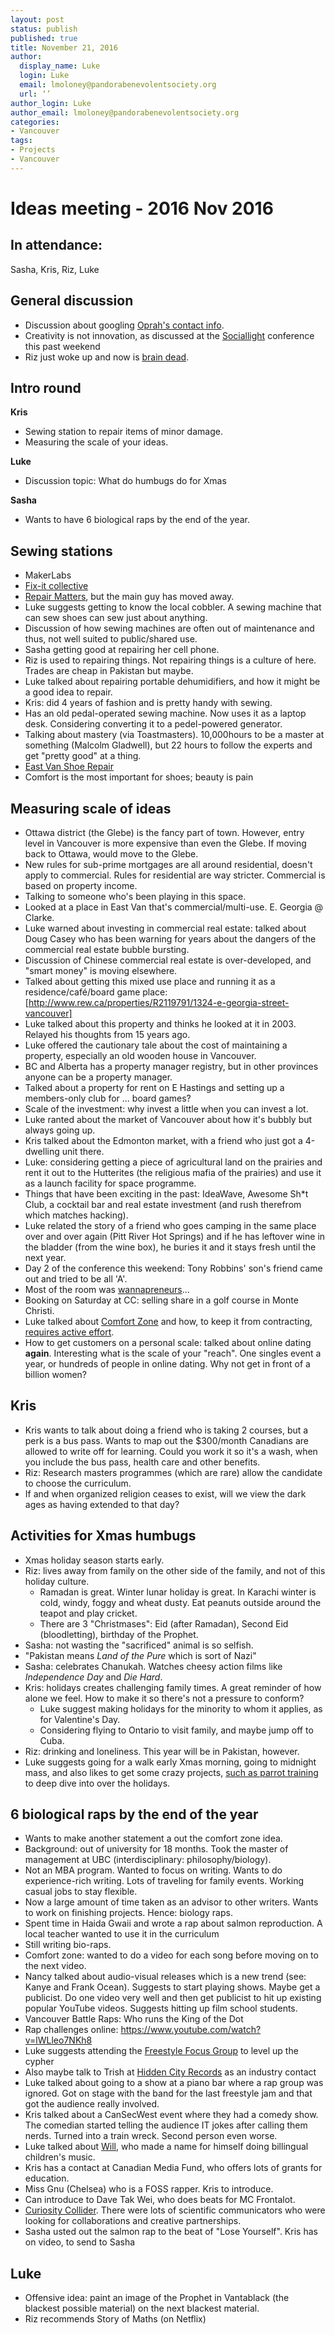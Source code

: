 ```yaml
---
layout: post
status: publish
published: true
title: November 21, 2016
author:
  display_name: Luke
  login: Luke
  email: lmoloney@pandorabenevolentsociety.org
  url: ‘’
author_login: Luke
author_email: lmoloney@pandorabenevolentsociety.org
categories:
- Vancouver
tags:
- Projects
- Vancouver
---
```




# Ideas meeting - 2016 Nov 2016

## In attendance:

Sasha, Kris, Riz, Luke

## General discussion
  * Discussion about googling [Oprah's contact info](http://www.wikihow.com/Contact-Oprah-Winfrey).
  * Creativity is not innovation, as discussed at the [Sociallight](http://www.socialight.io/) conference this past weekend
  * Riz just woke up and now is [brain dead](https://en.wikipedia.org/wiki/Brain_death). 

## Intro round

**Kris**

   * Sewing station to repair items of minor damage.
   * Measuring the scale of your ideas.


**Luke**

  * Discussion topic: What do humbugs do for Xmas

**Sasha**

   * Wants to have 6 biological raps by the end of the year.  

## Sewing stations

  * MakerLabs
  * [Fix-it collective](https://www.facebook.com/VancouverFixItCollective)
  * [Repair Matters](https://www.facebook.com/repairmatters), but the main guy has moved away.  
  * Luke suggests getting to know the local cobbler.  A sewing machine that can sew shoes can sew just about anything.  
  * Discussion of how sewing machines are often out of maintenance and thus, not well suited to public/shared use.  
  * Sasha getting good at repairing her cell phone.  
  * Riz is used to repairing things.  Not repairing things is a culture of here.  Trades are cheap in Pakistan but maybe.
  * Luke talked about repairing portable dehumidifiers, and how it might be a good idea to repair.
  * Kris: did 4 years of fashion and is pretty handy with sewing.  
  * Has an old pedal-operated sewing machine.  Now uses it as a laptop desk.  Considering converting it to a pedel-powered generator.  
  * Talking about mastery (via Toastmasters).  10,000hours to be a master at something (Malcolm Gladwell), but 22 hours to follow the experts and get "pretty good" at a thing.  
  * [East Van Shoe Repair](http://www.eastvanshoerepair.com/)
  * Comfort is the most important for shoes; beauty is pain

## Measuring scale of ideas

  * Ottawa district (the Glebe) is the fancy part of town.  However, entry level in Vancouver is more expensive than even the Glebe.  If moving back to Ottawa, would move to the Glebe. 
  * New rules for sub-prime mortgages are all around residential, doesn't apply to commercial.  Rules for residential are way stricter.  Commercial is based on property income.  
  * Talking to someone who's been playing in this space.  
  * Looked at a place in East Van that's commercial/multi-use.  E. Georgia @ Clarke.  
  * Luke warned about investing in commercial real estate: talked about Doug Casey who has been warning for years about the dangers of the commercial real estate bubble bursting.  
  * Discussion of Chinese commercial real estate is over-developed, and "smart money" is moving elsewhere.  
  * Talked about getting this mixed use place and running it as a residence/café/board game place: [http://www.rew.ca/properties/R2119791/1324-e-georgia-street-vancouver]
  * Luke talked about this property and thinks he looked at it in 2003.  Relayed his thoughts from 15 years ago.  
  * Luke offered the cautionary tale about the cost of maintaining a property, especially an old wooden house in Vancouver.  
  * BC and Alberta has a property manager registry, but in other provinces anyone can be a property manager.  
  * Talked about a property for rent on E Hastings and setting up a members-only club for ... board games?  
  * Scale of the investment: why invest a little when you can invest a lot.  
  * Luke ranted about the market of Vancouver about how it's bubbly but always going up.  
  * Kris talked about the Edmonton market, with a friend who just got a 4-dwelling unit there.  
  * Luke: considering getting a piece of agricultural land on the prairies and rent it out to the Hutterites (the religious mafia of the prairies) and use it as a launch facility for space programme.  
  * Things that have been exciting in the past: 
IdeaWave, Awesome Sh*t Club, a cocktail bar and real estate investment (and rush therefrom which matches hacking).
  * Luke related the story of a friend who goes camping in the same place over and over again (Pitt River Hot Springs) and if he has leftover wine in the bladder (from the wine box), he buries it and it stays fresh until the next year.  
  * Day 2 of the conference this weekend: Tony Robbins' son's friend came out and tried to be all 'A'.  
  * Most of the room was [wannapreneurs](http://www.urbandictionary.com/define.php?term=wannapreneur)...
  * Booking on Saturday at CC: selling share in a golf course in Monte Christi.
  * Luke talked about [Comfort Zone](https://en.wikipedia.org/wiki/Comfort_zone) and how, to keep it from contracting, [requires active effort](http://www.startofhappiness.com/how-expand-your-comfort-zone/). 
  * How to get customers on a personal scale: talked about online dating **again**.  Interesting what is the scale of your "reach".  One singles event a year, or hundreds of people in online dating.  Why not get in front of a billion women?  


## Kris
  * Kris wants to talk about doing a friend who is taking 2 courses, but a perk is a bus pass.  Wants to map out the $300/month Canadians are allowed to write off for learning.  Could you work it so it's a wash, when you include the bus pass, health care and other benefits.  
  * Riz: Research masters programmes (which are rare) allow the candidate to choose the curriculum.  
  * If and when organized religion ceases to exist, will we view the dark ages as having extended to that day?

## Activities for Xmas humbugs

  * Xmas holiday season starts early.  
  * Riz: lives away from family on the other side of the family, and not of this holiday culture.  
    * Ramadan is great.  Winter lunar holiday is great.  In Karachi winter is cold, windy, foggy and wheat dusty.  Eat peanuts outside around the teapot and play cricket.  
    * There are 3 "Christmases": Eid (after Ramadan), Second Eid (bloodletting), birthday of the Prophet.  
  * Sasha: not wasting the "sacrificed" animal is so selfish.  
  * "Pakistan means *Land of the Pure* which is sort of Nazi"
  * Sasha: celebrates Chanukah.  Watches cheesy action films like *Independence Day* and *Die Hard*.  
  * Kris: holidays creates challenging family times.  A great reminder of how alone we feel.  How to make it so there's not a pressure to conform?  
    * Luke suggest making holidays for the minority to whom it applies, as for Valentine's Day.  
    * Considering flying to Ontario to visit family, and maybe jump off to Cuba.  
  * Riz: drinking and loneliness.  This year will be in Pakistan, however.  
  * Luke suggests going for a walk early Xmas morning, going to midnight mass, and also likes to get some crazy projects, [such as parrot training](https://www.youtube.com/watch?v=S5GIa606m0E) to deep dive into over the holidays.  

## 6 biological raps by the end of the year

  * Wants to make another statement a out the comfort zone idea.  
  * Background: out of university for 18 months.  Took the master of management at UBC (interdisciplinary: philosophy/biology).  
  * Not an MBA program.  Wanted to focus on writing.  Wants to do experience-rich writing.  Lots of traveling for family events.  Working casual jobs to stay flexible.  
  * Now a large amount of time taken as an advisor to other writers.  Wants to work on finishing projects.  Hence: biology raps.  
  * Spent time in Haida Gwaii and wrote a rap about salmon reproduction.  A local teacher wanted to use it in the curriculum
  * Still writing bio-raps.  
  * Comfort zone: wanted to do a video for each song before moving on to the next video.  
  * Nancy talked about audio-visual releases which is a new trend (see: Kanye and Frank Ocean).  Suggests to start playing shows.  Maybe get a publicist.  Do one video very well and then get publicist to hit up existing popular YouTube videos.  Suggests hitting up film school students.  
  * Vancouver Battle Raps: Who runs the King of the Dot
  * Rap challenges online: https://www.youtube.com/watch?v=lWLleo7NKh8
  * Luke suggests attending the [Freestyle Focus Group](http://freestylefocusgroup.ca/) to level up the cypher
  * Also maybe talk to Trish at [Hidden City Records](http://www.hiddencityrecords.com/) as an industry contact
  * Luke talked about going to a show at a piano bar where a rap group was ignored.  Got on stage with the band for the last freestyle jam and that got the audience really involved.  
  * Kris talked about a CanSecWest event where they had a comedy show.  The comedian started telling the audience IT jokes after calling them nerds.  Turned into a train wreck.  Second person even worse.  
  * Luke talked about [Will](http://willmusic.ca/), who made a name for himself doing billingual children's music.  
  * Kris has a contact at Canadian Media Fund, who offers lots of grants for education.  
  * Miss Gnu (Chelsea) who is a FOSS rapper.  Kris to introduce.  
  * Can introduce to Dave Tak Wei, who does beats for MC Frontalot.  
  * [Curiosity Collider](http://www.curiositycollider.org/events/). There were lots of scientific communicators who were looking for collaborations and creative partnerships.  
  * Sasha usted out the salmon rap to the beat of "Lose Yourself". Kris has on video, to send to Sasha

## Luke

  * Offensive idea: paint an image of the Prophet in Vantablack (the blackest possible material) on the next blackest material.  
  * Riz recommends Story of Maths (on Netflix)
  


